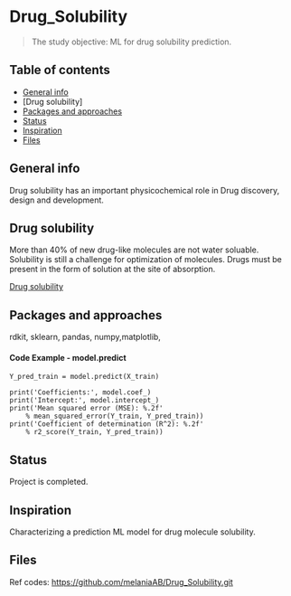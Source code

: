 # Drug_Solubility
> The study objective: ML for drug solubility prediction. 


## Table of contents
* [General info](#general-info)
* [Drug solubility]
* [Packages and approaches](#R)
* [Status](#status)
* [Inspiration](#inspiration)
* [Files](#files) 

## General info
Drug solubility has an important physicochemical role in Drug discovery, design and development.

## Drug solubility
More than 40% of new drug-like molecules are not water soluable. Solubility is still a challenge for optimization of molecules. Drugs must be present in the form of solution at the site of absorption.

[Drug solubility](https://www.hindawi.com/journals/isrn/2012/195727/)


## Packages and approaches
rdkit, sklearn, pandas, numpy,matplotlib,


#### Code Example - model.predict
    Y_pred_train = model.predict(X_train)
    
    print('Coefficients:', model.coef_)
    print('Intercept:', model.intercept_)
    print('Mean squared error (MSE): %.2f'
        % mean_squared_error(Y_train, Y_pred_train))
    print('Coefficient of determination (R^2): %.2f'
        % r2_score(Y_train, Y_pred_train))
 
  
## Status
Project is completed.

## Inspiration
Characterizing a prediction ML model for drug molecule solubility.

## Files 
Ref codes: https://github.com/melaniaAB/Drug_Solubility.git
